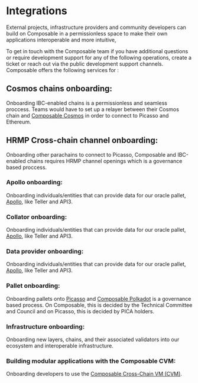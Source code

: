 # Integrations

External projects, infrastructure providers and community developers can build on Composable in a permissionless space to make their own applications interoperable and more intuitive, 

To get in touch with the Composable team if you have additional questions or require development support for any of the following operations, create a ticket or reach out via the public development support channels. Composable offers the following services for :

## Cosmos chains onboarding:

Onboarding IBC-enabled chains is a permissionless and seamless proccess. Teams would have to set up a relayer between their Cosmos chain and [Composable Cosmos](../networks/composable-cosmos.md) in order to connect to Picasso and Ethereum. 

## HRMP Cross-chain channel onboarding:

Onboarding other parachains to connect to Picasso, Composable and IBC-enabled chains requires HRMP channel openings which is a governance based proccess. 

### Apollo onboarding:

Onboarding individuals/entities that can provide data for our oracle pallet, [Apollo](../products/apollo-overview.md), 
like Teller and API3. 

### Collator onboarding:

Onboarding individuals/entities that can provide data for our oracle pallet, [Apollo](../products/apollo-overview.md), 
like Teller and API3. 
### Data provider onboarding:

Onboarding individuals/entities that can provide data for our oracle pallet, [Apollo](../products/apollo-overview.md), 
like Teller and API3. 

### Pallet onboarding:

Onboarding pallets onto [Picasso](../parachains/picasso-parachain-overview.md) and [Composable Polkadot](../networks/composable-parachain-overview.md) is a governance based process. On Composable, this is decided by the Technical Committee and Council and on Picasso, this is decided by PICA holders. 

### Infrastructure onboarding:
Onboarding new layers, chains, and their associated validators into our ecosystem and interoperable infrastructure. 

### Building modular applications with the Composable CVM:
Onboarding developers to use the [Composable Cross-Chain VM (CVM)](../products/cvm.md).